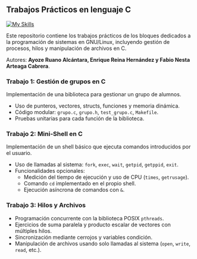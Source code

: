 
## Trabajos Prácticos en lenguaje C

[![My Skills](https://skillicons.dev/icons?i=c,linux)](https://skillicons.dev)

Este repositorio contiene los trabajos prácticos de los bloques dedicados a la programación de sistemas en GNU/Linux, incluyendo gestión de procesos, hilos y manipulación de archivos en C. 

Autores: **Ayoze Ruano Alcántara, Enrique Reina Hernández y Fabio Nesta Arteaga Cabrera**.

### Trabajo 1: Gestión de grupos en C
Implementación de una biblioteca para gestionar un grupo de alumnos.
- Uso de punteros, vectores, structs, funciones y memoria dinámica.
- Código modular: `grupo.c`, `grupo.h`, `test_grupo.c`, `Makefile`.
- Pruebas unitarias para cada función de la biblioteca.

### Trabajo 2: Mini-Shell en C
Implementación de un shell básico que ejecuta comandos introducidos por el usuario.
- Uso de llamadas al sistema: `fork`, `exec`, `wait`, `getpid`, `getppid`, `exit`.
- Funcionalidades opcionales:
  - Medición del tiempo de ejecución y uso de CPU (`times`, `getrusage`).
  - Comando `cd` implementado en el propio shell.
  - Ejecución asíncrona de comandos con `&`.

### Trabajo 3: Hilos y Archivos
- Programación concurrente con la biblioteca POSIX `pthreads`.
- Ejercicios de suma paralela y producto escalar de vectores con múltiples hilos.
- Sincronización mediante cerrojos y variables condición.
- Manipulación de archivos usando solo llamadas al sistema (`open`, `write`, `read`, etc.).





